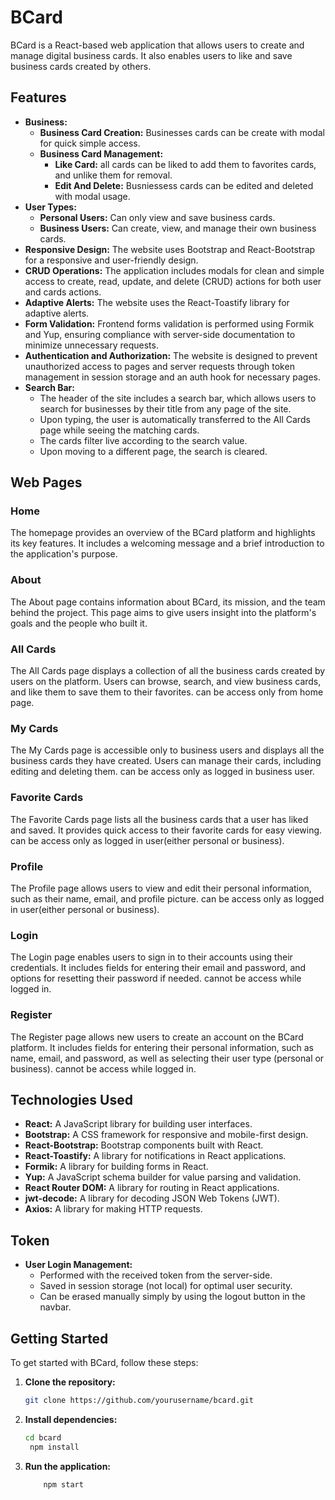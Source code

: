 # BCard

BCard is a React-based web application that allows users to create and manage digital business cards. It also enables users to like and save business cards created by others.

## Features
- **Business:**
  - **Business Card Creation:** Businesses cards can  be create with modal for quick simple access.
  - **Business Card Management:**
    - **Like Card:** all cards can be liked to add them to favorites cards, and unlike them for removal.
    - **Edit And Delete:**   Busniessess cards can be edited and deleted with modal usage.
- **User Types:** 
  - **Personal Users:** Can only view and save business cards.
  - **Business Users:** Can create, view, and manage their own business cards.
- **Responsive Design:** The website uses Bootstrap and React-Bootstrap for a responsive and user-friendly design.
- **CRUD Operations:** The application includes modals for clean and simple access to create, read, update, and delete (CRUD) actions for both user and cards actions.
- **Adaptive Alerts:** The website uses the React-Toastify library for adaptive alerts.
- **Form Validation:** Frontend forms validation is performed using Formik and Yup, ensuring compliance with server-side documentation to minimize unnecessary requests.
- **Authentication and Authorization:** The website is designed to prevent unauthorized access to pages and server requests through token management in session storage and an auth hook for necessary pages.
- **Search Bar:**
  - The header of the site includes a search bar, which allows users to search for businesses by their title from any page of the site.
  - Upon typing, the user is automatically transferred to the All Cards page while seeing the matching cards.
  - The cards filter live according to the search value.
  - Upon moving to a different page, the search is cleared.


## Web Pages

### Home
The homepage provides an overview of the BCard platform and highlights its key features. It includes a welcoming message and a brief introduction to the application's purpose.

### About
The About page contains information about BCard, its mission, and the team behind the project. This page aims to give users insight into the platform's goals and the people who built it.

### All Cards
The All Cards page displays a collection of all the business cards created by users on the platform. Users can browse, search, and view business cards, and like them to save them to their favorites. can be access only from home page.

### My Cards
The My Cards page is accessible only to business users and displays all the business cards they have created. Users can manage their cards, including editing and deleting them. can be access only as logged in business user.

### Favorite Cards
The Favorite Cards page lists all the business cards that a user has liked and saved. It provides quick access to their favorite cards for easy viewing. can be access only as logged in user(either personal or business). 

### Profile
The Profile page allows users to view and edit their personal information, such as their name, email, and profile picture. can be access only as logged in user(either personal or business).  

### Login
The Login page enables users to sign in to their accounts using their credentials. It includes fields for entering their email and password, and options for resetting their password if needed. cannot be access while logged in.

### Register
The Register page allows new users to create an account on the BCard platform. It includes fields for entering their personal information, such as name, email, and password, as well as selecting their user type (personal or business). cannot be access while logged in.


## Technologies Used

- **React:** A JavaScript library for building user interfaces.
- **Bootstrap:** A CSS framework for responsive and mobile-first design.
- **React-Bootstrap:** Bootstrap components built with React.
- **React-Toastify:** A library for notifications in React applications.
- **Formik:** A library for building forms in React.
- **Yup:** A JavaScript schema builder for value parsing and validation.
- **React Router DOM:** A library for routing in React applications.
- **jwt-decode:** A library for decoding JSON Web Tokens (JWT).
- **Axios:** A library for making HTTP requests.

## Token
- **User Login Management:** 
  - Performed with the received token from the server-side.
  - Saved in session storage (not local) for optimal user security.
  - Can be erased manually simply by using the logout button in the navbar.

## Getting Started

To get started with BCard, follow these steps:

1. **Clone the repository:**
   ```bash
   git clone https://github.com/yourusername/bcard.git
2. **Install dependencies:**
   ```bash
   cd bcard
    npm install

1. **Run the application:**
   ```bash
       npm start

